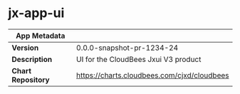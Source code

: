 # jx-app-ui

|App Metadata||
|---|---|
| **Version** | 0.0.0-snapshot-pr-1234-24 |
| **Description** | UI for the CloudBees Jxui V3 product |
| **Chart Repository** | https://charts.cloudbees.com/cjxd/cloudbees |
